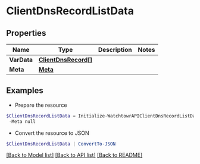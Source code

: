 # ClientDnsRecordListData
## Properties

Name | Type | Description | Notes
------------ | ------------- | ------------- | -------------
**VarData** | [**ClientDnsRecord[]**](ClientDnsRecord.md) |  | 
**Meta** | [**Meta**](Meta.md) |  | 

## Examples

- Prepare the resource
```powershell
$ClientDnsRecordListData = Initialize-WatchtowrAPIClientDnsRecordListData  -VarData [{&quot;id&quot;:1690,&quot;name&quot;:&quot;example.com&quot;,&quot;type&quot;:&quot;A&quot;,&quot;ttl&quot;:922,&quot;value&quot;:&quot;123.123.123.123&quot;,&quot;discovered_on&quot;:&quot;2024-08-19T08:58:26.000Z&quot;},{&quot;id&quot;:1685,&quot;name&quot;:&quot;example.com&quot;,&quot;type&quot;:&quot;AAAA&quot;,&quot;ttl&quot;:2687,&quot;value&quot;:&quot;0000:0000:0000:0000:0000:ffff:7b7b:7b7b&quot;,&quot;discovered_on&quot;:&quot;2024-08-19T08:58:26.000Z&quot;},{&quot;id&quot;:1684,&quot;name&quot;:&quot;example.com&quot;,&quot;type&quot;:&quot;NS&quot;,&quot;ttl&quot;:17366,&quot;value&quot;:&quot;ns-1342.example.org&quot;,&quot;discovered_on&quot;:&quot;2024-08-19T08:58:26.000Z&quot;}] `
 -Meta null
```

- Convert the resource to JSON
```powershell
$ClientDnsRecordListData | ConvertTo-JSON
```

[[Back to Model list]](../README.md#documentation-for-models) [[Back to API list]](../README.md#documentation-for-api-endpoints) [[Back to README]](../README.md)

